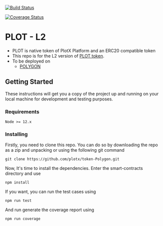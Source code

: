 [![Build Status](https://travis-ci.org/plotx/token-Polygon.svg?branch=master)](https://travis-ci.org/plotx/token-Polygon)

[![Coverage Status](https://coveralls.io/repos/github/plotx/token-Polygon/badge.svg?branch=master)](https://coveralls.io/github/plotx/token-Polygon)


# PLOT - L2
- PLOT is native token of PlotX Platform and an ERC20 compatible token
- This repo is for the L2 version of [PLOT token](https://etherscan.io/token/0x72F020f8f3E8fd9382705723Cd26380f8D0c66Bb).
- To be deployed on 
  - [POLYGON](https://polygon.technology)

## Getting Started

These instructions will get you a copy of the project up and running on your local machine for development and testing purposes. 


### Requirements
```
Node >= 12.x
```
### Installing
Firstly, you need to clone this repo. You can do so by downloading the repo as a zip and unpacking or using the following git command

```
git clone https://github.com/plotx/token-Polygon.git
```
Now, It's time to install the dependencies. Enter the smart-contracts directory and use

```
npm install
```
If you want, you can run the test cases using
```
npm run test
```
And run generate the coverage report using
```
npm run coverage
```
